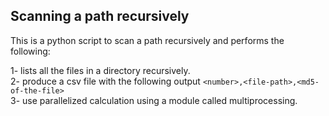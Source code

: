 ## Scanning a path recursively

This is a python script to scan a path recursively and performs the following:

1- lists all the files in a directory recursively.  
2- produce a csv file with the following output `<number>,<file-path>,<md5-of-the-file>`  
3- use parallelized calculation using a module called multiprocessing.  
